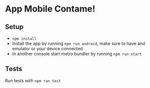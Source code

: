 # App Mobile Contame!

## Setup
* `npm install`
* Install the app by running `npm run android`, make sure to have and emulator or your device connected
* In another console start metro bundler by running `npm run start`

## Tests
Run tests with `npm run test`
